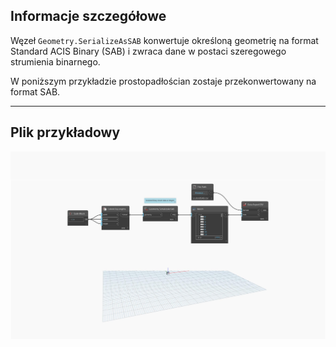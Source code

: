 ## Informacje szczegółowe
Węzeł `Geometry.SerializeAsSAB` konwertuje określoną geometrię na format Standard ACIS Binary (SAB) i zwraca dane w postaci szeregowego strumienia binarnego.

W poniższym przykładzie prostopadłościan zostaje przekonwertowany na format SAB.

___
## Plik przykładowy

![Geometry.SerializeAsSAB](./Autodesk.DesignScript.Geometry.Geometry.SerializeAsSAB_img.jpg)
